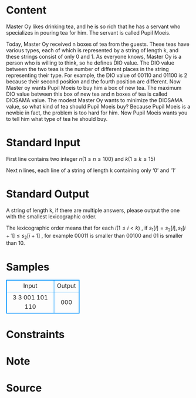 
# Content

Master Oy likes drinking tea, and he is so rich that he has a servant who specializes in pouring tea for him. The servant is called Pupil Moeis.

Today, Master Oy received n boxes of tea from the guests. These teas have various types, each of which is represented by a string of length k, and these strings consist of only 0 and 1. As everyone knows, Master Oy is a person who is willing to think, so he defines DIO value. The DIO value between the two teas is the number of different places in the string representing their type. For example, the DIO value of 00110 and 01100 is 2 because their second position and the fourth position are different. Now Master oy wants Pupil Moeis to buy him a box of new tea. The maximum DIO value between this box of new tea and n boxes of tea is called DIOSAMA value. The modest Master Oy wants to minimize the DIOSAMA value, so what kind of tea should Pupil Moeis buy? Because Pupil Moeis is a newbie in fact, the problem is too hard for him. Now Pupil Moeis wants you to tell him what type of tea he should buy.

# Standard Input

First line contains two integer $n(1{\le}n{\le}100)$ and $k(1{\le}k{\le}15)$

Next n lines, each line of a string of length k containing only ‘0’ and '1’

# Standard Output

A string of length k, if there are multiple answers, please output the one with the smallest lexicographic order.

The lexicographic order means that for each $i(1{\le}i{\lt}k)$ , if $s_1[i]=s_2[i],s_1[i+1]{\le}s_2[i+1]$ , for example 00011 is smaller than 00100 and 01 is smaller than 10.

# Samples

<style>
        table,table tr th, table tr td { border:1px solid #0094ff; }
        table { width: 200px; min-height: 25px; line-height: 25px; text-align: center; border-collapse: collapse;}   
    </style>
<table>
	<tr>
		<td>Input</td>
		<td>Output</td>
	</tr>
<tr><td>3 3
001
101
110</td><td>000</td></tr></table>


# Constraints



# Note



# Source


